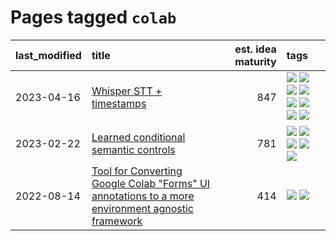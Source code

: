 # Pages tagged `colab`

|last_modified|title|est. idea maturity|tags
|:---|:---|---:|:---|
|2023-04-16|[Whisper STT + timestamps](../whisper-stt-plus-timestamps.md)|847|[![](https://img.shields.io/badge/tag-colab-869bd0)](../tags/colab.md) [![](https://img.shields.io/badge/tag-dataset-a4124b)](../tags/dataset.md) [![](https://img.shields.io/badge/tag-experimental-6a156e)](../tags/experimental.md) [![](https://img.shields.io/badge/tag-meta-d5f6c6)](../tags/meta.md) [![](https://img.shields.io/badge/tag-prompting-997e5)](../tags/prompting.md) [![](https://img.shields.io/badge/tag-publicgood-734214)](../tags/publicgood.md) [![](https://img.shields.io/badge/tag-stability-c4c41f)](../tags/stability.md) [![](https://img.shields.io/badge/tag-tooling-4aea2)](../tags/tooling.md)|
|2023-02-22|[Learned conditional semantic controls](../learned-conditional-semantic-controls.md)|781|[![](https://img.shields.io/badge/tag-animation-a9524c)](../tags/animation.md) [![](https://img.shields.io/badge/tag-colab-869bd0)](../tags/colab.md) [![](https://img.shields.io/badge/tag-experimental-6a156e)](../tags/experimental.md) [![](https://img.shields.io/badge/tag-prompting-997e5)](../tags/prompting.md) [![](https://img.shields.io/badge/tag-tooling-4aea2)](../tags/tooling.md)|
|2022-08-14|[Tool for Converting Google Colab "Forms" UI annotations to a more environment agnostic framework](../colab-ui-converter.md)|414|[![](https://img.shields.io/badge/tag-colab-869bd0)](../tags/colab.md) [![](https://img.shields.io/badge/tag-tooling-4aea2)](../tags/tooling.md)|